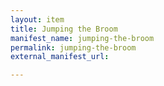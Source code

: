 ```yaml
---
layout: item
title: Jumping the Broom
manifest_name: jumping-the-broom
permalink: jumping-the-broom
external_manifest_url: 

---
```

<!-- Add an essay or interpretive material below this line,
using HTML or markdown.  Do not modify this file above this line -->
